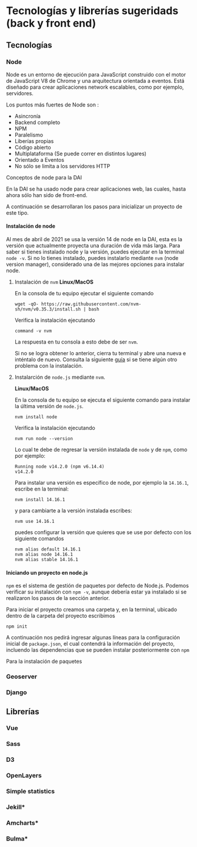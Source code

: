 # Tecnologías y librerías sugeridads (back y front end)

## Tecnologías
### Node
Node es un entorno de ejecución para JavaScript construido con el motor de JavaScript V8 de Chrome y una arquitectura orientada a eventos. Está diseñado para crear aplicaciones network escalables, como por ejemplo,  servidores.

Los puntos más fuertes de Node son :
- Asincronía  
- Backend completo
- NPM
- Paralelismo
- Liberías propias
- Código abierto
- Multiplataforma (Se puede correr en distintos lugares)
- Orientado a Eventos
- No sólo se limita a los servidores HTTP

Conceptos de node para la DAI

En la DAI se ha usado node para crear aplicaciones web, las cuales, hasta ahora sólo han sido de front-end.

A continuación se desarrollaran los pasos para inicializar un proyecto de este tipo.

#### Instalación de node
Al mes de abril de 2021 se usa la versión 14 de node en la DAI, esta es la versión que actualmente proyecta una duración de vida más larga. Para saber si tienes instalado node y la versión, puedes ejecutar en la terminal `node -v`.
Si no lo tienes instalado, puedes instalarlo mediante `nvm` (node version manager), considerado una de las mejores opciones para instalar node.

1. Instalación de  `nvm`
    **Linux/MacOS**

    En la consola de tu equipo ejecutar el siguiente comando
    
    ```
    wget -qO- https://raw.githubusercontent.com/nvm-sh/nvm/v0.35.3/install.sh | bash
    ```
    
    Verifica la instalación ejecutando
    
    ```
    command -v nvm
    ```
    
    La respuesta en tu consola a esto debe de ser `nvm`.
    
    Si no se logra obtener lo anterior, cierra tu terminal y abre una nueva e inténtalo de nuevo. Consulta la siguiente [guía](https://github.com/nvm-sh/nvm#install--update-script) si se tiene algún otro problema con la instalación.

2. Instalarción de  `node.js` mediante `nvm`.

    **Linux/MacOS**

    En la consola de tu equipo se ejecuta el siguiente comando para instalar la última versión de `node.js`.
    
    ```
    nvm install node
    ```
    
    Verifica la instalación ejecutando
    
    ```
    nvm run node --version
    ```

    Lo cual te debe de regresar la versión instalada de `node` y de `npm`, como por ejemplo:
    
    ```
    Running node v14.2.0 (npm v6.14.4)
    v14.2.0
    ```

    Para instalar una versión es específico de node, por ejemplo la `14.16.1`, escribe en la terminal:

    ```
    nvm install 14.16.1
    ``` 

    y para cambiarte a la versión instalada escribes:

    ```
    nvm use 14.16.1
    ``` 

    puedes configurar la versión que quieres que se use por defecto con los siguiente comandos 
    ```
    nvm alias default 14.16.1
    nvm alias node 14.16.1
    nvm alias stable 14.16.1
    ```



#### Iniciando un proyecto en node.js

`npm` es el sistema de gestión de paquetes por defecto de Node.js. Podemos verificar su instalación con `npm -v`, aunque debería estar ya instalado si se realizaron los pasos de la sección anterior.

Para iniciar el proyecto creamos una carpeta y, en la terminal, ubicado dentro de la carpeta del proyecto escribimos 

```
npm init
```
A continuación nos pedirá ingresar algunas líneas para la configuración inicial de `package.json`, el cual contendrá la información del proyecto, incluendo las dependencias que se pueden instalar posteriormente con `npm`



Para la instalación de paquetes 



### Geoserver

### Django


## Librerías 
### Vue
### Sass
### D3
### OpenLayers
### Simple statistics
### Jekill*
### Amcharts*
### Bulma*
